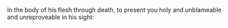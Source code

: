 In the body of his flesh through death, to present you holy and unblameable and unreproveable in his sight:
